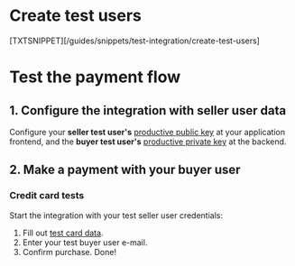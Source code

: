 # Create test users

[TXTSNIPPET][/guides/snippets/test-integration/create-test-users]

# Test the payment flow

## 1. Configure the integration with seller user data

Configure your **seller test user's** [productive public key]([FAKER][CREDENTIALS][URL]) at your application frontend, and the **buyer test user's** [productive private key]([FAKER][CREDENTIALS][URL]) at the backend.

## 2. Make a payment with your buyer user

### Credit card tests

Start the integration with your test seller user credentials:

1. Fill out [test card data](https://www.mercadopago[FAKER][URL][DOMAIN]/developers/en/guides/checkout-api/integration-test/test-cards).
1. Enter your test buyer user e-mail.
1. Confirm purchase. Done!